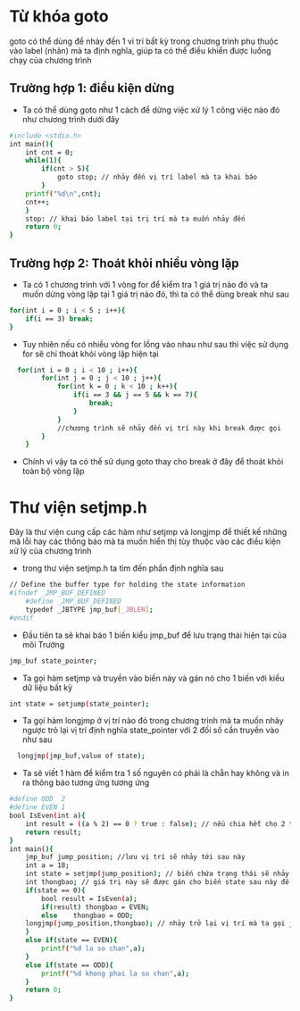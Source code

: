 # Từ khóa goto
goto có thể dùng để nhảy đến 1 vi trí bất kỳ trong chương trình phụ thuộc vào label (nhãn) mà ta định nghĩa, giúp ta có thể điều khiển được luồng chạy của chương trình
## Trường hợp 1: điều kiện dừng 
+ Ta có thể dùng goto như 1 cách để dừng việc xử lý 1 công việc nào đó như chương trình dưới đây
```bash
#include <stdio.h>
int main(){
    int cnt = 0;
    while(1){
        if(cnt > 5){
            goto stop; // nhảy đến vị trí label mà ta khai báo
        }
    printf("%d\n",cnt);
    cnt++;
    }
    stop: // khai báo label tại trị trí mà ta muốn nhảy đến
    return 0;
}
```
## Trường hợp 2: Thoát khỏi nhiều vòng lặp
+ Ta có 1 chương trình với 1 vòng for để kiểm tra 1 giá trị nào đó và ta muốn dừng vòng lặp tại 1 giá trị nào đó, thì ta có thể dùng break như sau
```bash
for(int i = 0 ; i < 5 ; i++){
    if(i == 3) break;
}
```
+ Tuy nhiên nếu có nhiều vòng for lồng vào nhau như sau thì việc sử dụng for sẽ chỉ thoát khỏi vòng lặp hiện tại 
```bash
  for(int i = 0 ; i < 10 ; i++){
        for(int j = 0 ; j < 10 ; j++){
            for(int k = 0 ; k < 10 ; k++){
                if(i == 3 && j == 5 && k == 7){
                    break;
                }
            }
            //chương trình sẽ nhảy đến vị trí này khi break được gọi
        }
    }
```
+ Chính vì vậy ta có thể sử dụng goto thay cho break ở đây để thoát khỏi toàn bộ vòng lặp
# Thư viện setjmp.h
Đây là thư viện cung cấp các hàm như setjmp và longjmp để thiết kế những mã lỗi hay các thông báo mà ta muốn hiển thị tùy thuộc vào các điều kiện xử lý của chương trình
+ trong thư viện setjmp.h ta tìm đến phần định nghĩa sau 
```bash   
// Define the buffer type for holding the state information
#ifndef _JMP_BUF_DEFINED
    #define _JMP_BUF_DEFINED
    typedef _JBTYPE jmp_buf[_JBLEN];
#endif
```
+ Đầu tiên ta sẽ khai báo 1 biến kiểu jmp_buf để lưu trạng thái hiện tại của môi Trường
```bash  
jmp_buf state_pointer;
```
+ Ta gọi hàm setjmp và truyền vào biến này và gán nó cho 1 biến với kiểu dữ liệu bất kỳ 
```bash
int state = setjump(state_pointer);
```
+ Ta gọi hàm longjmp ở vị trí nào đó trong chương trình mà ta muốn nhảy ngược trỏ lại vị trí định nghĩa state_pointer với 2 đối số cần truyền vào như sau
```bash
  longjmp(jmp_buf,value of state);
``` 
+ Ta sẽ viết 1 hàm để kiểm tra 1 số nguyên có phải là chẵn hay không và in ra thông báo tương ứng tương ứng
```bash    
#define ODD  2
#define EVEN 1
bool IsEven(int a){
    int result = ((a % 2) == 0 ? true : false); // nếu chia hết cho 2 thì  trả về true
    return result;
}
int main(){
    jmp_buf jump_position; //lưu vị trí sẽ nhảy tới sau này
    int a = 18;
    int state = setjmp(jump_position); // biến chứa trạng thái sẽ nhảy tới và có giá trị mặc định là 0 khi khai báo 
    int thongbao; // giá trị này sẽ được gán cho biến state sau này để thực thi các diều kiện tương ứng 
    if(state == 0){  
        bool result = IsEven(a);
        if(result) thongbao = EVEN; 
        else    thongbao = ODD;
    longjmp(jump_position,thongbao); // nhảy trở lại vị trí mà ta gọi jmp_buf 
    }
    else if(state == EVEN){
        printf("%d la so chan",a);
    }
    else if(state == ODD){
        printf("%d khong phai la so chan",a);
    }
    return 0;
}
```
